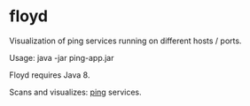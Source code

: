floyd
===========
Visualization of ping services running on different hosts / ports.

Usage: java -jar ping-app.jar

Floyd requires Java 8.

Scans and visualizes: [ping](https://github.com/AdamBien/ping) services.
